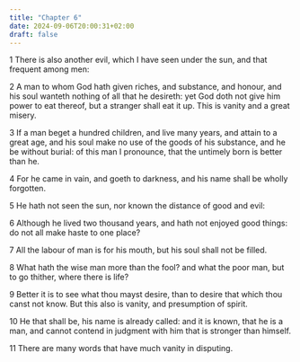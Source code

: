 ```yaml
---
title: "Chapter 6"
date: 2024-09-06T20:00:31+02:00
draft: false
---
```



1 There is also another evil, which I have seen under the sun, and that frequent among men:

2 A man to whom God hath given riches, and substance, and honour, and his soul wanteth nothing of all that he desireth: yet God doth not give him power to eat thereof, but a stranger shall eat it up. This is vanity and a great misery.

3 If a man beget a hundred children, and live many years, and attain to a great age, and his soul make no use of the goods of his substance, and he be without burial: of this man I pronounce, that the untimely born is better than he.

4 For he came in vain, and goeth to darkness, and his name shall be wholly forgotten.

5 He hath not seen the sun, nor known the distance of good and evil:

6 Although he lived two thousand years, and hath not enjoyed good things: do not all make haste to one place?

7 All the labour of man is for his mouth, but his soul shall not be filled.

8 What hath the wise man more than the fool? and what the poor man, but to go thither, where there is life?

9 Better it is to see what thou mayst desire, than to desire that which thou canst not know. But this also is vanity, and presumption of spirit.

10 He that shall be, his name is already called: and it is known, that he is a man, and cannot contend in judgment with him that is stronger than himself.

11 There are many words that have much vanity in disputing.

